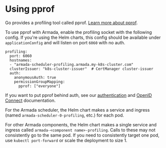 # Using pprof

Go provides a profiling tool called pprof. [Learn more about pprof](https://pkg.go.dev/net/http/pprof).

To use pprof with Armada, enable the profiling socket with the following config. If you're using the Helm charts, this config should be available under `applicationConfig` and will listen on port `6060` with no auth.

  ```
  profiling:
    port: 6060
    hostnames:
    - "armada-scheduler-profiling.armada.my-k8s-cluster.com"
    clusterIssuer: "k8s-cluster-issuer"  # CertManager cluster-issuer
    auth:
      anonymousAuth: true
      permissionGroupMapping:
        pprof: ["everyone"]
  ```

If you want to put pprof behind auth, see our [authentication](./armada-api.md#authentication) and [OpenID Connect](./setting-up-oidc.md) documentation.

For the Armada scheduler, the Helm chart makes a service and ingress (named `armada-scheduler-0-profiling`, etc.) for each pod.

For other Armada components, the Helm chart makes a single service and ingress called `armada-<component name>-profiling`. Calls to these may not consistently go to the same pod. If you need to consistently target one pod, use `kubectl port-forward` or scale the deployment to size 1.
